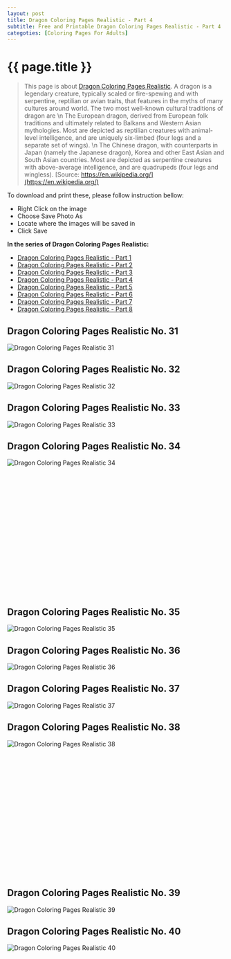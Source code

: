 ```yaml
---
layout: post
title: Dragon Coloring Pages Realistic - Part 4
subtitle: Free and Printable Dragon Coloring Pages Realistic - Part 4
categoties: [Coloring Pages For Adults]
---
```

{{ page.title }}
================
> This page is about [Dragon Coloring Pages Realistic](https://freecoloringpages.github.io/). A dragon is a legendary creature, typically scaled or fire-spewing and with serpentine, reptilian or avian traits, that features in the myths of many cultures around world. The two most well-known cultural traditions of dragon are \n The European dragon, derived from European folk traditions and ultimately related to Balkans and Western Asian mythologies. Most are depicted as reptilian creatures with animal-level intelligence, and are uniquely six-limbed (four legs and a separate set of wings). \n The Chinese dragon, with counterparts in Japan (namely the Japanese dragon), Korea and other East Asian and South Asian countries. Most are depicted as serpentine creatures with above-average intelligence, and are quadrupeds (four legs and wingless). [Source: https://en.wikipedia.org/](https://en.wikipedia.org/)

To download and print these, please follow instruction bellow:
* Right Click on the image 
* Choose Save Photo As 
* Locate where the images will be saved in 
* Click Save

**In the series of Dragon Coloring Pages Realistic:**

* [Dragon Coloring Pages Realistic - Part 1](https://freecoloringpages.github.io/2017/11/28/Dragon-Coloring-Pages-Realistic-part-1.html)
* [Dragon Coloring Pages Realistic - Part 2](https://freecoloringpages.github.io/2017/11/28/Dragon-Coloring-Pages-Realistic-part-2.html)
* [Dragon Coloring Pages Realistic - Part 3](https://freecoloringpages.github.io/2017/11/28/Dragon-Coloring-Pages-Realistic-part-3.html)
* [Dragon Coloring Pages Realistic - Part 4](https://freecoloringpages.github.io/2017/11/28/Dragon-Coloring-Pages-Realistic-part-4.html)
* [Dragon Coloring Pages Realistic - Part 5](https://freecoloringpages.github.io/2017/11/28/Dragon-Coloring-Pages-Realistic-part-5.html)
* [Dragon Coloring Pages Realistic - Part 6](https://freecoloringpages.github.io/2017/11/28/Dragon-Coloring-Pages-Realistic-part-6.html)
* [Dragon Coloring Pages Realistic - Part 7](https://freecoloringpages.github.io/2017/11/28/Dragon-Coloring-Pages-Realistic-part-7.html)
* [Dragon Coloring Pages Realistic - Part 8](https://freecoloringpages.github.io/2017/11/28/Dragon-Coloring-Pages-Realistic-part-8.html)

## Dragon Coloring Pages Realistic No. 31
![Dragon Coloring Pages Realistic 31](https://freecoloringpages.github.io/img2/Dragon-Coloring-Pages-Realistic%20(31).jpg "Dragon Coloring Pages Realistic 31")

## Dragon Coloring Pages Realistic No. 32
![Dragon Coloring Pages Realistic 32](https://freecoloringpages.github.io/img2/Dragon-Coloring-Pages-Realistic%20(32).jpg "Dragon Coloring Pages Realistic 32")

## Dragon Coloring Pages Realistic No. 33
![Dragon Coloring Pages Realistic 33](https://freecoloringpages.github.io/img2/Dragon-Coloring-Pages-Realistic%20(33).jpg "Dragon Coloring Pages Realistic 33")

## Dragon Coloring Pages Realistic No. 34
![Dragon Coloring Pages Realistic 34](https://freecoloringpages.github.io/img2/Dragon-Coloring-Pages-Realistic%20(34).jpg "Dragon Coloring Pages Realistic 34")

<script async src="//pagead2.googlesyndication.com/pagead/js/adsbygoogle.js"></script><!-- Texxtonly --><ins class="adsbygoogle" style="display:inline-block;width:336px;height:280px" data-ad-client="ca-pub-6753140515841889" data-ad-slot="3207852233"></ins><script>(adsbygoogle = window.adsbygoogle || []).push({}); </script>

## Dragon Coloring Pages Realistic No. 35
![Dragon Coloring Pages Realistic 35](https://freecoloringpages.github.io/img2/Dragon-Coloring-Pages-Realistic%20(35).jpg "Dragon Coloring Pages Realistic 35")

## Dragon Coloring Pages Realistic No. 36
![Dragon Coloring Pages Realistic 36](https://freecoloringpages.github.io/img2/Dragon-Coloring-Pages-Realistic%20(36).jpg "Dragon Coloring Pages Realistic 36")

## Dragon Coloring Pages Realistic No. 37
![Dragon Coloring Pages Realistic 37](https://freecoloringpages.github.io/img2/Dragon-Coloring-Pages-Realistic%20(37).jpg "Dragon Coloring Pages Realistic 37")

## Dragon Coloring Pages Realistic No. 38
![Dragon Coloring Pages Realistic 38](https://freecoloringpages.github.io/img2/Dragon-Coloring-Pages-Realistic%20(38).jpg "Dragon Coloring Pages Realistic 38")

<script async src="//pagead2.googlesyndication.com/pagead/js/adsbygoogle.js"></script><!-- Texxtonly --><ins class="adsbygoogle" style="display:inline-block;width:336px;height:280px" data-ad-client="ca-pub-6753140515841889" data-ad-slot="3207852233"></ins><script>(adsbygoogle = window.adsbygoogle || []).push({}); </script>

## Dragon Coloring Pages Realistic No. 39
![Dragon Coloring Pages Realistic 39](https://freecoloringpages.github.io/img2/Dragon-Coloring-Pages-Realistic%20(39).jpg "Dragon Coloring Pages Realistic 39")

## Dragon Coloring Pages Realistic No. 40
![Dragon Coloring Pages Realistic 40](https://freecoloringpages.github.io/img2/Dragon-Coloring-Pages-Realistic%20(40).jpg "Dragon Coloring Pages Realistic 40")

